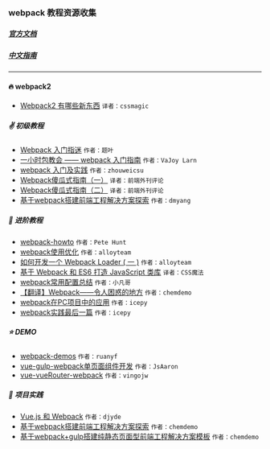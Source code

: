 ### webpack 教程资源收集
##### [官方文档](http://webpack.github.io/docs/)
##### [中文指南](http://zhaoda.net/webpack-handbook/index.html)
---
#### :fire: webpack2
* [Webpack2 有哪些新东西](https://github.com/cssmagic/blog/issues/58)  `译者：cssmagic`

##### :v: 初级教程
* [Webpack 入门指迷](http://segmentfault.com/a/1190000002551952)  `作者：题叶`  　　
* [一小时包教会 —— webpack 入门指南](http://www.cnblogs.com/vajoy/p/4650467.html)  `作者：VaJoy Larn`　　
* [webpack 入门及实践](http://www.w3ctech.com//topic/1557)  `作者：zhouweicsu`　　
* [Webpack傻瓜式指南（一）](http://zhuanlan.zhihu.com/FrontendMagazine/20367175)  `译者：前端外刊评论`　　
* [Webpack傻瓜式指南（二）](http://zhuanlan.zhihu.com/FrontendMagazine/20397902)  `译者：前端外刊评论`　　
* [基于webpack搭建前端工程解决方案探索](http://segmentfault.com/a/1190000003499526#articleHeader5)  `作者：dmyang`　　

##### :muscle: 进阶教程
* [webpack-howto](https://github.com/petehunt/webpack-howto)  `作者：Pete Hunt`　　
* [webpack使用优化](http://web.jobbole.com/84847/)  `作者：alloyteam`　　
* [如何开发一个 Webpack Loader ( 一 )](http://www.alloyteam.com/2016/01/webpack-loader-1/)  `作者：alloyteam`　　
* [基于 Webpack 和 ES6 打造 JavaScript 类库](https://github.com/cssmagic/blog/issues/56)  `译者：CSS魔法`  
* [webpack常用配置总结](http://www.h-simon.com/42/) `作者：小凡哥`
* [【翻译】Webpack——令人困惑的地方](https://github.com/chemdemo/chemdemo.github.io/issues/13) `作者：chemdemo`
* [webpack在PC项目中的应用](https://github.com/icepy/_posts/issues/25) `作者：icepy`
* [webpack实践最后一篇](https://github.com/icepy/_posts/issues/34) `作者：icepy`

##### :star: DEMO
* [webpack-demos](https://github.com/ruanyf/webpack-demos) `作者：ruanyf`　　
* [vue-gulp-webpack单页面组件开发](https://github.com/JsAaron/vue-gulp-webpack) `作者：JsAaron`  
* [vue-vueRouter-webpack](https://github.com/vingojw/vue-vueRouter-webpack) `作者：vingojw`  

##### :raised_hands: 项目实践
* [Vue.js 和 Webpack](http://div.io/topic/1343?page=1#5517) `作者：djyde`　　
* [基于webpack搭建前端工程解决方案探索](https://github.com/chemdemo/chemdemo.github.io/issues/10) `作者：chemdemo`
* [基于webpack+gulp搭建纯静态页面型前端工程解决方案模板](https://github.com/chemdemo/webpack-bootstrap) `作者：chemdemo`
